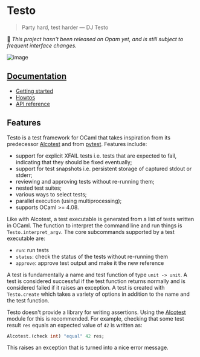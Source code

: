 Testo
==

> Party hard, test harder &mdash; DJ Testo

🚧 _This project hasn't been released on Opam yet, and is still
subject to frequent interface changes._

![image](https://github.com/semgrep/testo/assets/343265/51f3e6a0-fdb1-400b-a146-4312746ae8d0)

[Documentation](https://semgrep.github.io/testo/)
--

* [Getting started](https://semgrep.github.io/testo/tutorial)
* [Howtos](https://semgrep.github.io/testo/howtos)
* [API reference](https://semgrep.github.io/testo/reference/testo/Testo/index.html)

Features
--

Testo is a test framework for OCaml that takes inspiration from its
predecessor [Alcotest](https://github.com/mirage/alcotest) and from
[pytest](https://pypi.org/project/pytest/).
Features include:

- support for explicit XFAIL tests i.e. tests that are expected to fail, indicating that they should be fixed eventually;
- support for test snapshots i.e. persistent storage of captured stdout or stderr;
- reviewing and approving tests without re-running them;
- nested test suites;
- various ways to select tests;
- parallel execution (using multiprocessing);
- supports OCaml >= 4.08.

Like with Alcotest, a test executable is generated from a list of tests
written in OCaml. The function to interpret the command line
and run things is `Testo.interpret_argv`.
The core subcommands supported by a test executable are:

- `run`: run tests
- `status`: check the status of the tests without re-running them
- `approve`: approve test output and make it the new reference

A test is fundamentally a name and test function of type
`unit -> unit`. A test is considered successful if the test function
returns normally and is considered failed if it raises an exception.
A test is created with `Testo.create` which takes a variety of options
in addition to the name and the test function.

Testo doesn't provide a library for writing assertions. Using the
[Alcotest](https://mirage.github.io/alcotest/alcotest/Alcotest/index.html)
module for this is recommended. For example,
checking that some test result `res` equals an expected value of `42`
is written as:
```ocaml
Alcotest.(check int) "equal" 42 res;
```
This raises an exception that is turned into a nice error message.
